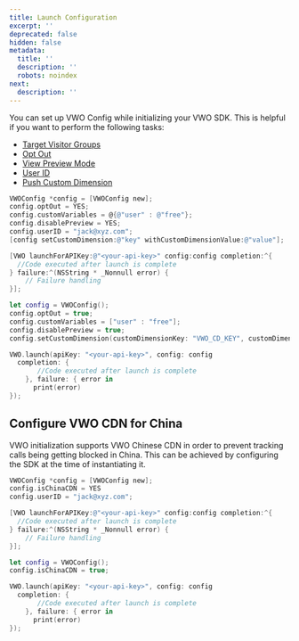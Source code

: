 ```yaml
---
title: Launch Configuration
excerpt: ''
deprecated: false
hidden: false
metadata:
  title: ''
  description: ''
  robots: noindex
next:
  description: ''
---
```

You can set up VWO Config while initializing your VWO SDK. This is helpful if you want to perform the following tasks:

* [Target Visitor Groups](ref:ios-targeting-visitor-groups)
* [Opt Out](ref:ios-opt-out) 
* [View Preview Mode](ref:ios-preview-mode) 
* [User ID](ref:user-id)
* [Push Custom Dimension](ref:ios-custom-dimension) 

```objectivec
VWOConfig *config = [VWOConfig new];
config.optOut = YES;
config.customVariables = @{@"user" : @"free"};
config.disablePreview = YES;
config.userID = "jack@xyz.com";
[config setCustomDimension:@"key" withCustomDimensionValue:@"value"];

[VWO launchForAPIKey:@"<your-api-key>" config:config completion:^{
  //Code executed after launch is complete
} failure:^(NSString * _Nonnull error) {
	// Failure handling
}];
```
```swift
let config = VWOConfig();
config.optOut = true;
config.customVariables = ["user" : "free"];
config.disablePreview = true;
config.setCustomDimension(customDimensionKey: "VWO_CD_KEY", customDimensionValue: "CD_VALUE");

VWO.launch(apiKey: "<your-api-key>", config: config
  completion: {
	   //Code executed after launch is complete     
	}, failure: { error in
      print(error)
});
```

## Configure VWO CDN for China

VWO initialization supports VWO Chinese CDN in order to prevent tracking calls being getting blocked in China. This can be achieved by configuring the SDK at the time of instantiating it.

```objectivec
VWOConfig *config = [VWOConfig new];
config.isChinaCDN = YES
config.userID = "jack@xyz.com";

[VWO launchForAPIKey:@"<your-api-key>" config:config completion:^{
  //Code executed after launch is complete
} failure:^(NSString * _Nonnull error) {
	// Failure handling
}];
```
```swift
let config = VWOConfig();
config.isChinaCDN = true;

VWO.launch(apiKey: "<your-api-key>", config: config
  completion: {
	   //Code executed after launch is complete     
	}, failure: { error in
      print(error)
});
```
